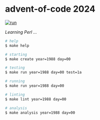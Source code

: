 # advent-of-code 2024

[![run](https://github.com/matheusaraujo/advent-of-code/actions/workflows/run.yaml/badge.svg?branch=2024)](https://github.com/matheusaraujo/advent-of-code/actions/workflows/run.yaml)

_Learning Perl ..._

```bash
# help
$ make help

# starting
$ make create year=1988 day=00

# testing
$ make run year=1988 day=00 test=1a

# running
$ make run year=1988 day=00

# linting
$ make lint year=1988 day=00

# analysis
$ make analysis year=1988 day=00
```